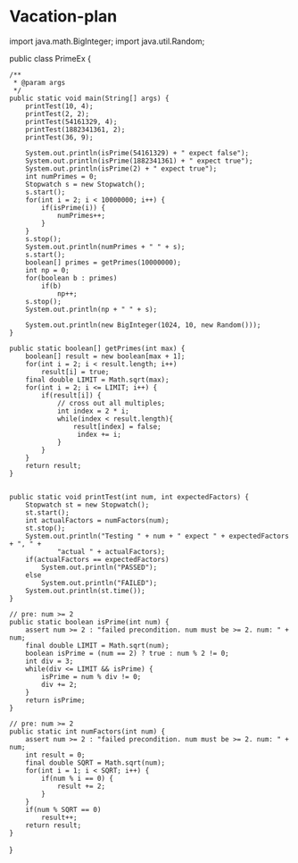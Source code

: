 # Vacation-plan
import java.math.BigInteger;
import java.util.Random;

public class PrimeEx {

	/**
	 * @param args
	 */
	public static void main(String[] args) {
		printTest(10, 4);
		printTest(2, 2);
		printTest(54161329, 4);
		printTest(1882341361, 2);
		printTest(36, 9);

		System.out.println(isPrime(54161329) + " expect false");
		System.out.println(isPrime(1882341361) + " expect true");
		System.out.println(isPrime(2) + " expect true");
		int numPrimes = 0;
		Stopwatch s = new Stopwatch();
		s.start();
		for(int i = 2; i < 10000000; i++) {
			if(isPrime(i)) {
				numPrimes++;
			}
		}
		s.stop();
		System.out.println(numPrimes + " " + s);
		s.start();
		boolean[] primes = getPrimes(10000000);
		int np = 0;
		for(boolean b : primes)
			if(b)
				np++;
		s.stop();
		System.out.println(np + " " + s);

		System.out.println(new BigInteger(1024, 10, new Random()));
	}

	public static boolean[] getPrimes(int max) {
		boolean[] result = new boolean[max + 1];
		for(int i = 2; i < result.length; i++)
			result[i] = true;
		final double LIMIT = Math.sqrt(max);
		for(int i = 2; i <= LIMIT; i++) {
			if(result[i]) {
				// cross out all multiples;
				int index = 2 * i;
				while(index < result.length){
					result[index] = false;
					 index += i;
				}
			}
		}
		return result;
	}


	public static void printTest(int num, int expectedFactors) {
		Stopwatch st = new Stopwatch();
		st.start();
		int actualFactors = numFactors(num);
		st.stop();
		System.out.println("Testing " + num + " expect " + expectedFactors + ", " +
				"actual " + actualFactors);
		if(actualFactors == expectedFactors)
			System.out.println("PASSED");
		else
			System.out.println("FAILED");
		System.out.println(st.time());
	}

	// pre: num >= 2
	public static boolean isPrime(int num) {
		assert num >= 2 : "failed precondition. num must be >= 2. num: " + num;
		final double LIMIT = Math.sqrt(num);
		boolean isPrime = (num == 2) ? true : num % 2 != 0;
		int div = 3;
		while(div <= LIMIT && isPrime) {
			isPrime = num % div != 0;
			div += 2;
		}
		return isPrime;
	}

	// pre: num >= 2
	public static int numFactors(int num) {
		assert num >= 2 : "failed precondition. num must be >= 2. num: " + num;
		int result = 0;
		final double SQRT = Math.sqrt(num);
		for(int i = 1; i < SQRT; i++) {
			if(num % i == 0) {
				result += 2;
			}
		}
		if(num % SQRT == 0)
			result++;
		return result;
	}

}
